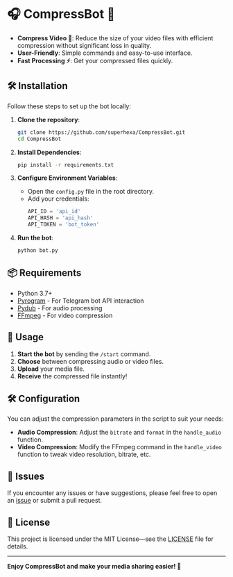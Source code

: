# 🎧 CompressBot 🎥

- **Compress Video 🎥**: Reduce the size of your video files with efficient compression without significant loss in quality.
- **User-Friendly**: Simple commands and easy-to-use interface.
- **Fast Processing ⚡**: Get your compressed files quickly.

## 🛠 Installation

Follow these steps to set up the bot locally:

1. **Clone the repository**:
   ```bash
   git clone https://github.com/superhexa/CompressBot.git
   cd CompressBot
   ```

2. **Install Dependencies**:
   ```bash
   pip install -r requirements.txt
   ```

3. **Configure Environment Variables**:
   - Open the `config.py` file in the root directory.
   - Add your credentials:
     ```python
     API_ID = 'api_id'
     API_HASH = 'api_hash'
     API_TOKEN = 'bot_token'
     ```

4. **Run the bot**:
   ```bash
   python bot.py
   ```

## 📦 Requirements

- Python 3.7+
- [Pyrogram](https://docs.pyrogram.org/) - For Telegram bot API interaction
- [Pydub](https://pydub.com/) - For audio processing
- [FFmpeg](https://ffmpeg.org/) - For video compression

## 🚀 Usage

1. **Start the bot** by sending the `/start` command.
2. **Choose** between compressing audio or video files.
3. **Upload** your media file.
4. **Receive** the compressed file instantly!

## 🛠 Configuration

You can adjust the compression parameters in the script to suit your needs:

- **Audio Compression**: Adjust the `bitrate` and `format` in the `handle_audio` function.
- **Video Compression**: Modify the FFmpeg command in the `handle_video` function to tweak video resolution, bitrate, etc.

## 🐛 Issues

If you encounter any issues or have suggestions, please feel free to open an [issue](https://github.com/superhexa/CompressBot/issues) or submit a pull request.

## 📜 License

This project is licensed under the MIT License—see the [LICENSE](LICENSE) file for details.

---

**Enjoy CompressBot and make your media sharing easier! 🎉**
